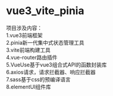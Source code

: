 # vue3_vite_pinia
项目涉及内容：<br>
1.vue3前端框架<br>
2.pinia新一代集中式状态管理工具<br>
3.vite前端构建工具<br>
4.vue-router路由插件<br>
5.VueUse基于vue3组合式API的函数封装库<br>
6.axios请求，请求拦截器、响应拦截器<br>
7.sass基于css的预编译语言<br>
8.elementUI组件库<br>
